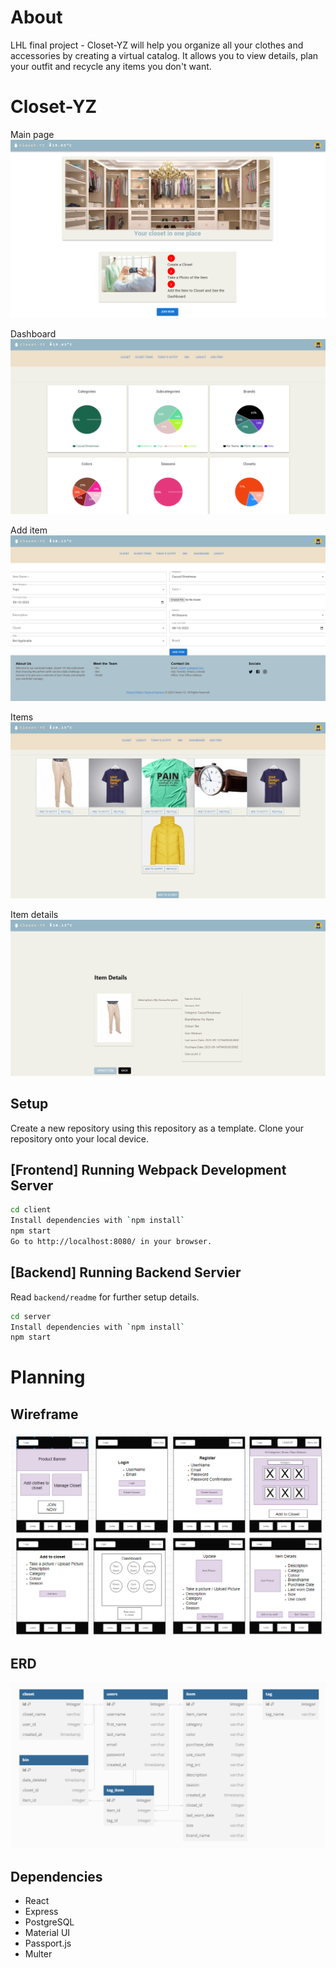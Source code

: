 # About

LHL final project - Closet-YZ will help you organize all your clothes and accessories by creating a virtual catalog. It allows you to view details, plan your outfit and recycle any items you don't want.

# Closet-YZ

Main page
!["Main page"](https://github.com/oluobamzy/closet-yz/blob/master/docs/main.png)

Dashboard
!["Dashboard"](https://github.com/oluobamzy/closet-yz/blob/master/docs/dashboard.png)

Add item
!["Add item"](https://github.com/oluobamzy/closet-yz/blob/master/docs/additem.png)

Items
!["Items"](https://github.com/oluobamzy/closet-yz/blob/master/docs/items.png)

Item details
!["Item details"](https://github.com/oluobamzy/closet-yz/blob/master/docs/itemsdetails.png)

## Setup

Create a new repository using this repository as a template.
Clone your repository onto your local device.

## [Frontend] Running Webpack Development Server

```sh
cd client
Install dependencies with `npm install`
npm start
Go to http://localhost:8080/ in your browser.
```

## [Backend] Running Backend Servier

Read `backend/readme` for further setup details.

```sh
cd server
Install dependencies with `npm install`
npm start
```

##

# Planning

## Wireframe

!["Wireframe"](https://github.com/oluobamzy/closet-yz/blob/master/docs/wireframe.png)

## ERD

!["ERD"](https://github.com/oluobamzy/closet-yz/blob/master/docs/ERD.png)

## Dependencies

- React
- Express
- PostgreSQL
- Material UI
- Passport.js
- Multer

